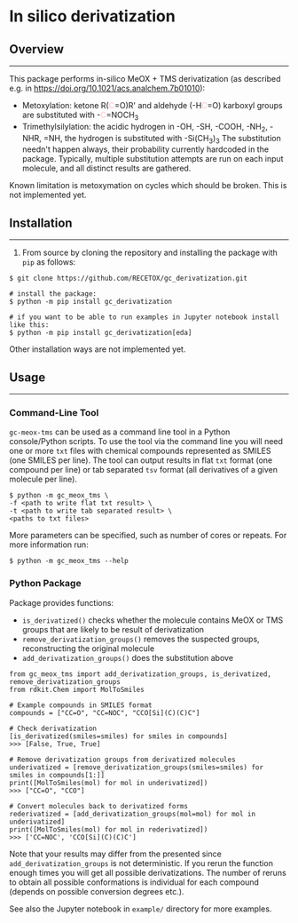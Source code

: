 # In silico derivatization

## Overview

---

This package performs in-silico MeOX + TMS derivatization (as described e.g. in https://doi.org/10.1021/acs.analchem.7b01010):

* Metoxylation: ketone R(<font color='pink'>C</font>=O)R' and aldehyde (-H<font color='pink'>C</font>=O) karboxyl groups 
are substituted with -<font color='pink'>C</font>=NOCH<sub>3</sub>
* Trimethylsilylation: the acidic hydrogen in -OH, -SH, -COOH, -NH<sub>2</sub>, -NHR, =NH, the hydrogen is substituted with -Si(CH<sub>3</sub>)<sub>3</sub>
The substitution needn't happen always, their probability currently hardcoded in the package.
Typically, multiple substitution attempts are run on each input molecule, and all distinct results are gathered.

Known limitation is metoxymation on cycles which should be broken. This is not implemented yet.


## Installation

---

1. From source by cloning the repository and installing the package with `pip` as follows:
```shell
$ git clone https://github.com/RECETOX/gc_derivatization.git

# install the package:
$ python -m pip install gc_derivatization

# if you want to be able to run examples in Jupyter notebook install like this:
$ python -m pip install gc_derivatization[eda]
```

Other installation ways are not implemented yet.

## Usage

---

### Command-Line Tool

`gc-meox-tms` can be used as a command line tool in a Python console/Python scripts. To use the tool via the command line
you will need one or more `txt` files with chemical compounds represented as SMILES (one SMILES per line). The tool can
output results in flat `txt` format (one compound per line) or tab separated `tsv` format (all derivatives of a given molecule per line).
```shell
$ python -m gc_meox_tms \
-f <path to write flat txt result> \
-t <path to write tab separated result> \
<paths to txt files>
```
More parameters can be specified, such as number of cores or repeats. For more information run:
```shell
$ python -m gc_meox_tms --help
```

### Python Package

Package provides functions:
* `is_derivatized()` checks whether the molecule contains MeOX or TMS groups that are likely to be result of derivatization
* `remove_derivatization_groups()` removes the suspected groups, reconstructing the original molecule
* `add_derivatization_groups()` does the substitution above

```python3
from gc_meox_tms import add_derivatization_groups, is_derivatized, remove_derivatization_groups
from rdkit.Chem import MolToSmiles

# Example compounds in SMILES format
compounds = ["CC=O", "CC=NOC", "CCO[Si](C)(C)C"]

# Check derivatization
[is_derivatized(smiles=smiles) for smiles in compounds]
>>> [False, True, True]

# Remove derivatization groups from derivatized molecules
underivatized = [remove_derivatization_groups(smiles=smiles) for smiles in compounds[1:]]
print([MolToSmiles(mol) for mol in underivatized])
>>> ["CC=O", "CCO"]

# Convert molecules back to derivatized forms
rederivatized = [add_derivatization_groups(mol=mol) for mol in underivatized]
print([MolToSmiles(mol) for mol in rederivatized])
>>> ['CC=NOC', 'CCO[Si](C)(C)C']
```
Note that your results may differ from the presented since `add_derivatization_groups` is not deterministic. If you rerun
the function enough times you will get all possible derivatizations. The number of reruns to obtain all possible conformations
is individual for each compound (depends on possible conversion degrees etc.).

See also the Jupyter notebook in `example/` directory for more examples.
